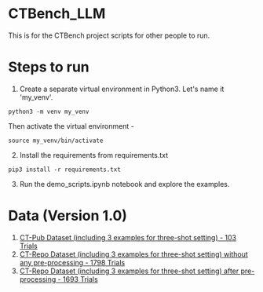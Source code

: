 # CTBench_LLM
This is for the CTBench project scripts for other people to run. 

# Steps to run 
1. Create a separate virtual environment in Python3. Let's name it 'my_venv'.
```
python3 -m venv my_venv
```
Then activate the virtual environment - 
```
source my_venv/bin/activate
```
2. Install the requirements from requirements.txt
```
pip3 install -r requirements.txt 
```
3. Run the demo_scripts.ipynb notebook and explore the examples.

# Data (Version 1.0)
1. [CT-Pub Dataset (including 3 examples for three-shot setting) - 103 Trials](data/CT-Pub-With-Examples.csv)
2. [CT-Repo Dataset (including 3 examples for three-shot setting) without any pre-processing - 1798 Trials](data/CT-Repo-With-Examples-Full-Version.csv)
3. [CT-Repo Dataset (including 3 examples for three-shot setting) after pre-processing - 1693 Trials](data/CT-Repo-With-Examples-Processed-Version.csv)
